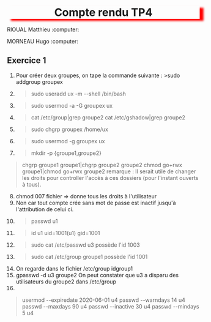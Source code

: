 <h1 align="center" style="box-shadow: 10px 5px 5px red">Compte rendu TP4</h1>                                   
<p>RIOUAL Matthieu :computer:</p>
<p>MORNEAU Hugo :computer:</P>

## Exercice 1

1) Pour créer deux groupes, on tape la commande suivante : >sudo addgroup groupex
2) >sudo useradd ux -m --shell /bin/bash
3) >sudo usermod -a -G groupex ux
4) >cat /etc/group|grep groupe2
   >cat /etc/gshadow|grep groupe2
5) >sudo chgrp groupex /home/ux
6) >sudo usermod -g groupex ux
7) >mkdir -p {groupe1,groupe2}
 >chgrp groupe1 groupe1|chgrp groupe2 groupe2
 >chmod go+rwx groupe1|chmod go+rwx groupe2
remarque : Il serait utile de changer les droits pour controller l'accès à ces dossiers (pour l'instant ouverts à tous).
8) chmod 007 fichier => donne tous les droits à l'utilisateur
9) Non car tout compte crée sans mot de passe est inactif jusqu'à l'attribution de celui ci.
10) >passwd u1
11) >id u1    uid=1001(u1) gid=1001
12) >sudo cat /etc/passwd u3 possède l'id 1003
13) >sudo cat /etc/group groupe1 possède l'id 1001
14) On regarde dans le fichier /etc/group
idgroup1 
15) gpasswd -d u3 groupe2
On peut constater que u3 a disparu des utilisateurs du groupe2 dans /etc/group
16) 
> usermod --expiredate 2020-06-01 u4
> passwd --warndays 14 u4
> passwd --maxdays 90 u4
> passwd --inactive 30 u4
> passwd --mindays 5 u4

